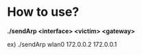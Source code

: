 <h1> How to use?</h1>

**./sendArp \<interface> \<victim> \<gateway>**

ex) ./sendArp wlan0 172.0.0.2 172.0.0.1

